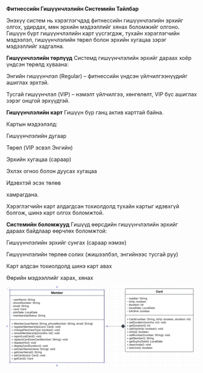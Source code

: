 ****Фитнессийн Гишүүнчлэлийн Системийн Тайлбар****

Энэхүү систем нь хэрэглэгчдэд фитнессийн гишүүнчлэлийн эрхийг олгох, удирдах, мөн эрхийн мэдээллийг хянах боломжийг олгоно. Гишүүн бүрт гишүүнчлэлийн карт үүсгэгдэж, тухайн хэрэглэгчийн мэдээлэл, гишүүнчлэлийн төрөл болон эрхийн хугацаа зэрэг мэдээллийг хадгална.

****Гишүүнчлэлийн төрлүүд****
Системд гишүүнчлэлийн эрхийг дараах хоёр үндсэн төрөлд хуваана:

Энгийн гишүүнчлэл (Regular) – фитнессийн үндсэн үйлчилгээнүүдийг ашиглах эрхтэй.

Тусгай гишүүнчлэл (VIP) – нэмэлт үйлчилгээ, хөнгөлөлт, VIP бүс ашиглах зэрэг онцгой эрхүүдтэй.

****Гишүүнчлэлийн карт****
Гишүүн бүр ганц актив карттай байна.

Картын мэдээлэлд:

Гишүүнчлэлийн дугаар

Төрөл (VIP эсвэл Энгийн)

Эрхийн хугацаа (сараар)

Эхлэх огноо болон дуусах хугацаа

Идэвхтэй эсэх төлөв

хамрагдана.

 Хэрэглэгчийн карт алдагдсан тохиолдолд тухайн картыг идэвхгүй болгож, шинэ карт олгох боломжтой.

****Системийн боломжууд****
Гишүүд өөрсдийн гишүүнчлэлийн эрхийг дараах байдлаар өөрчлөх боломжтой:

Гишүүнчлэлийн эрхийг сунгах (сараар нэмэх)

Гишүүнчлэлийн төрлөө солих (жишээлбэл, энгийнээс тусгай руу)

Карт алдсан тохиолдолд шинэ карт авах

Өөрийн мэдээллийг харах, хянах

![alt text](image.png)
